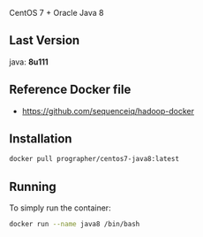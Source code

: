 CentOS 7 + Oracle Java 8

## Last Version
java: **8u111**

## Reference Docker file
- https://github.com/sequenceiq/hadoop-docker

## Installation
```sh
docker pull prographer/centos7-java8:latest
```

## Running
To simply run the container:
```sh
docker run --name java8 /bin/bash
```
